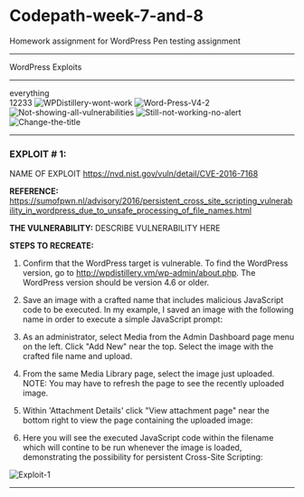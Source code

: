 # Codepath-week-7-and-8
Homework assignment for WordPress Pen testing assignment
<hr>
WordPress Exploits
<hr>
everything <br>
12233
<img src="https://i.ibb.co/DCWbcWc/WPDistillery-wont-work.png" alt="WPDistillery-wont-work" border="0">
<img src="https://i.ibb.co/FJjFDTk/Word-Press-V4-2.png" alt="Word-Press-V4-2" border="0">
<img src="https://i.ibb.co/B4TnbfB/Not-showing-all-vulnerabilities.png" alt="Not-showing-all-vulnerabilities" border="0">
<img src="https://i.ibb.co/2df3Ddq/Still-not-working-no-alert.png" alt="Still-not-working-no-alert" border="0">
<img src="https://i.ibb.co/CsD2DR4/Change-the-title.png" alt="Change-the-title" border="0">



<hr>

<b><h3>EXPLOIT # 1:</h3></b> NAME OF EXPLOIT
https://nvd.nist.gov/vuln/detail/CVE-2016-7168

<b>REFERENCE:</b> https://sumofpwn.nl/advisory/2016/persistent_cross_site_scripting_vulnerability_in_wordpress_due_to_unsafe_processing_of_file_names.html

<b>THE VULNERABILITY:</b>
DESCRIBE VULNERABILITY HERE

<b>STEPS TO RECREATE:</b>
1.  Confirm that the WordPress target is vulnerable. To find the WordPress version, go to http://wpdistillery.vm/wp-admin/about.php. The WordPress version should be version 4.6 or older.<br>
   
2.  Save an image with a crafted name that includes malicious JavaScript code to be executed. In my example, I saved an image with the following name in order to execute a simple JavaScript prompt:<br>
   
3.  As an administrator, select Media from the Admin Dashboard page menu on the left. Click "Add New" near the top. Select the image with the crafted file name and upload.<br>

4.  From the same Media Library page, select the image just uploaded. NOTE: You may have to refresh the page to see the recently uploaded image.<br>

5.  Within 'Attachment Details' click "View attachment page" near the bottom right to view the page containing the uploaded image:<br>
   
6.  Here you will see the executed JavaScript code within the filename which will contine to be run whenever the image is loaded, demonstrating the possibility for persistent Cross-Site Scripting:<br>
<img src="https://i.ibb.co/BsDRyWD/Exploit-1.png" alt="Exploit-1" border="0">
<hr>
